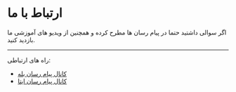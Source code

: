 # ارتباط با ما

اگر سوالی داشتید حتما در پیام رسان ها مطرح کرده و همچنین از ویدیو های آموزشی ما بازدید کنید.

---
راه های ارتباطی:

<!-- [کانال آپارات](https://www.aparat.com/EnterAce) -->
- [کانال پیام رسان بله](https://ble.ir/enterace)
- [کانال پیام رسان ایتا](https://eitaa.com/enterace)

